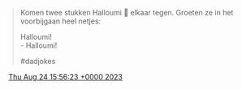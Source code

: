 > Komen twee stukken Halloumi 🧀 elkaar tegen\. Groeten ze in het voorbijgaan heel netjes:  
>   
> Halloumi\!  
> \- Halloumi\!  
>   
> \#dadjokes

<img src="../../media/tweet.ico" width="12" /> [Thu Aug 24 15:56:23 +0000 2023](https://twitter.com/DromerDenker/status/1694740446012932564)